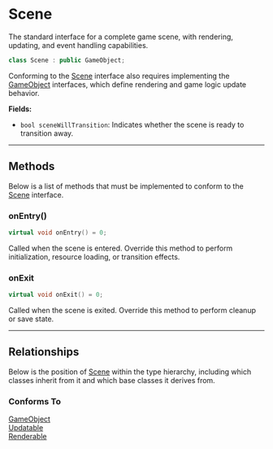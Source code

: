 # Scene

The standard interface for a complete game scene,
with rendering, updating, and event handling capabilities.

```c++
class Scene : public GameObject;
```

Conforming to the [Scene](Scene.md) interface
also requires implementing the [GameObject](GameObject.md) interfaces, which define
rendering and game logic update behavior.

**Fields:**

- `bool sceneWillTransition`: Indicates whether the scene is ready to transition away.

---


## Methods
Below is a list of methods that must be implemented to
conform to the [Scene](Scene.md) interface.

### onEntry()

```c++
virtual void onEntry() = 0;
```

Called when the scene is entered. Override this 
method to perform initialization, resource loading, 
or transition effects.

### onExit

```c++
virtual void onExit() = 0;
```
Called when the scene is exited. Override this method 
to perform cleanup or save state.

---

## Relationships
Below is the position of [Scene](Scene.md)
within the type hierarchy, including which classes inherit
from it and which base classes it derives from.

### Conforms To
[GameObject](GameObject.md) <br>
[Updatable](Updatable.md) <br>
[Renderable](Renderable.md) 
